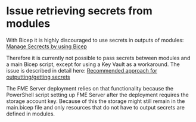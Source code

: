 # Issue retrieving secrets from modules
With Bicep it is highly discouraged to use secrets in outputs of modules: [Manage Secrects by using Bicep](https://docs.microsoft.com/en-us/azure/azure-resource-manager/bicep/scenarios-secrets)

Therefore it is currently not possible to pass secrets between modules and a main Bicep script, except for using a Key Vault as a workaround. The issue is described in detail here: [Recommended approach for outputting/getting secrets](https://github.com/Azure/bicep/discussions/6173)

The FME Server deployment relies on that functionality because the PowerShell script setting up FME Server after the deployment requires the storage account key. Because of this the storage might still remain in the main.bicep file and only resources that do not have to output secrets are defined in modules. 

